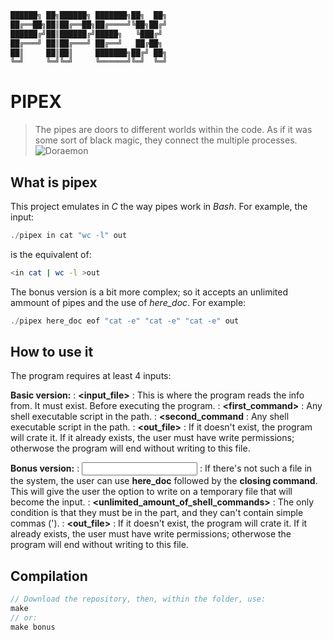 ```md
██████╗ ██╗██████╗ ███████╗██╗  ██╗
██╔══██╗██║██╔══██╗██╔════╝╚██╗██╔╝
██████╔╝██║██████╔╝█████╗   ╚███╔╝ 
██╔═══╝ ██║██╔═══╝ ██╔══╝   ██╔██╗ 
██║     ██║██║     ███████╗██╔╝ ██╗
╚═╝     ╚═╝╚═╝     ╚══════╝╚═╝  ╚═╝
```
# PIPEX
> The pipes are doors to different worlds within the code. As if it was some sort of black magic, they connect the multiple processes.
![Doraemon](https://rheyofsunshine.files.wordpress.com/2014/05/doraemon_anywhere_door_intro.jpg)
## What is pipex
This project emulates in *C* the way pipes work in *Bash*. For example, the input:
```c
./pipex in cat "wc -l" out
```
is the equivalent of:
```sh
<in cat | wc -l >out
```
The bonus version is a bit more complex; so it accepts an unlimited ammount of pipes and the use of *here_doc*.
For example:
```c
./pipex here_doc eof "cat -e" "cat -e" "cat -e" out
```
## How to use it
The program requires at least 4 inputs:

__Basic version:__
: **<input_file>** : This is where the program reads the info from. It must exist. Before executing the program.
: **<first_command>** : Any shell executable script in the path.
: **<second_command** : Any shell executable script in the path.
: **<out_file>** : If it doesn't exist, the program will crate it. If it already exists, the user must have write permissions; otherwose the program will end without writing to this file.

__Bonus version:__
: **<input file>** : If there's not such a file in the system, the user can use **here_doc** followed by the **closing command**. This will give the user the option to write on a temporary file that will become the input.
: **<unlimited_amount_of_shell_commands>** : The only condition is that they must be in the part, and they can't contain simple commas (').
: **<out_file>** : If it doesn't exist, the program will crate it. If it already exists, the user must have write permissions; otherwose the program will end without writing to this file.

## Compilation
```c
// Download the repository, then, within the folder, use:
make
// or:
make bonus
```